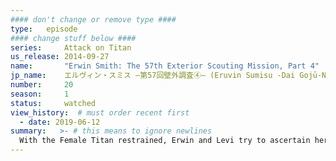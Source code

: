 ```yaml
---
#### don't change or remove type ####
type:   episode
#### change stuff below ####
series:     Attack on Titan
us_release: 2014-09-27 
name:       "Erwin Smith: The 57th Exterior Scouting Mission, Part 4"
jp_name:    エルヴィン・スミス ―第57回壁外調査④― (Eruvin Sumisu -Dai Gojū-Nana Kai Hekigai Chōsa (4))
number:     20
season:     1
status:     watched
view_history:  # must order recent first
  - date: 2019-06-12 
summary:   >- # this means to ignore newlines
  With the Female Titan restrained, Erwin and Levi try to ascertain her identity with no success as she is able to crystallize her skin to prevent them from cutting out the human inside. Armin, Jean and the rest of Levi's squad realize it was Erwin's plan to use Eren as bait to draw out the mole within the army who joined them after the Walls fell and only revealed his plan to those who were part of the Scout Regiment before the fall. Meanwhile, the others wonder what is happening inside the forest. Levi taunts the Female Titan, prompting her to give a loud scream that draws all Titans in the vicinity towards her. Despite the Scout Regiment's attempt to stop them, the Titans ignore the humans and eat the Female Titan's body in a frenzy which makes Erwin call off the expedition. However, with no confirmation that the mole has also been eaten by the Titans, Erwin orders Levi to regroup with his squad. Meanwhile, the mole, disguised as a cloaked Scout Regiment member, attacks Levi's squad and kills Günther.
---
```


